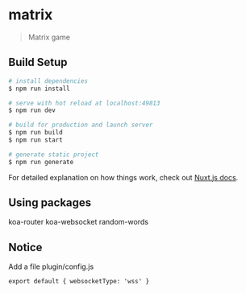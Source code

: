 # matrix

> Matrix game

## Build Setup

``` bash
# install dependencies
$ npm run install

# serve with hot reload at localhost:49813
$ npm run dev

# build for production and launch server
$ npm run build
$ npm run start

# generate static project
$ npm run generate
```

For detailed explanation on how things work, check out [Nuxt.js docs](https://nuxtjs.org).


Using packages
---
koa-router koa-websocket random-words

Notice
---
Add a file plugin/config.js
```
export default { websocketType: 'wss' }

```
